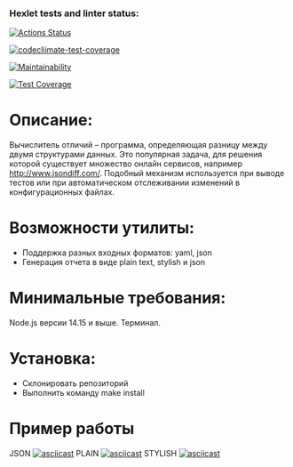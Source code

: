 ### Hexlet tests and linter status:
[![Actions Status](https://github.com/IvanSH-Jr/frontend-project-46/actions/workflows/hexlet-check.yml/badge.svg)](https://github.com/IvanSH-Jr/frontend-project-46/actions)

[![codecliimate-test-coverage](https://github.com/IvanSH-Jr/frontend-project-46/actions/workflows/codecliimate-test-coverage.yml/badge.svg)](https://github.com/IvanSH-Jr/frontend-project-46/actions/workflows/codecliimate-test-coverage.yml)

[![Maintainability](https://api.codeclimate.com/v1/badges/384ebc9fa438b71cca36/maintainability)](https://codeclimate.com/github/IvanSH-Jr/frontend-project-46/maintainability)

[![Test Coverage](https://api.codeclimate.com/v1/badges/384ebc9fa438b71cca36/test_coverage)](https://codeclimate.com/github/IvanSH-Jr/frontend-project-46/test_coverage)

# Описание:
Вычислитель отличий – программа, определяющая разницу между двумя структурами данных. Это популярная задача, для решения которой существует множество онлайн сервисов, например http://www.jsondiff.com/. Подобный механизм используется при выводе тестов или при автоматическом отслеживании изменений в конфигурационных файлах.

# Возможности утилиты:
* Поддержка разных входных форматов: yaml, json
* Генерация отчета в виде plain text, stylish и json

# Минимальные требования:
Node.js версии 14.15 и выше. Терминал.

# Установка:
* Склонировать репозиторий
* Выполнить команду make install

# Пример работы
JSON
[![asciicast](https://asciinema.org/a/616563.svg)](https://asciinema.org/a/616563)
PLAIN
[![asciicast](https://asciinema.org/a/616564.svg)](https://asciinema.org/a/616564)
STYLISH
[![asciicast](https://asciinema.org/a/616565.svg)](https://asciinema.org/a/616565)
